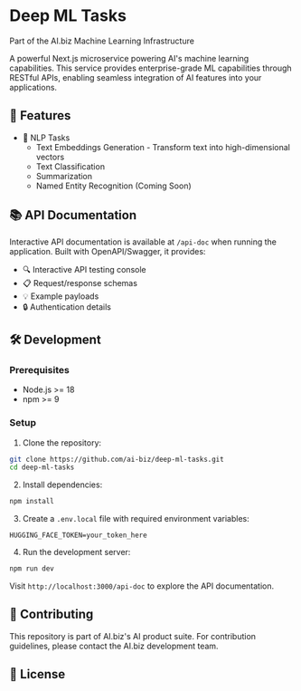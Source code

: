 # Deep ML Tasks

Part of the AI.biz Machine Learning Infrastructure

A powerful Next.js microservice powering AI's machine learning capabilities. This service provides enterprise-grade ML capabilities through RESTful APIs, enabling seamless integration of AI features into your applications.

## 🚀 Features

- 🧠 NLP Tasks
  - Text Embeddings Generation - Transform text into high-dimensional vectors
  - Text Classification
  - Summarization
  - Named Entity Recognition (Coming Soon)

## 📚 API Documentation

Interactive API documentation is available at `/api-doc` when running the application. Built with OpenAPI/Swagger, it provides:
- 🔍 Interactive API testing console
- 📋 Request/response schemas
- 💡 Example payloads
- 🔒 Authentication details

## 🛠️ Development

### Prerequisites
- Node.js >= 18
- npm >= 9

### Setup
1. Clone the repository:
```bash
git clone https://github.com/ai-biz/deep-ml-tasks.git
cd deep-ml-tasks
```

2. Install dependencies:
```bash
npm install
```

3. Create a `.env.local` file with required environment variables:
```env
HUGGING_FACE_TOKEN=your_token_here
```

4. Run the development server:
```bash
npm run dev
```

Visit `http://localhost:3000/api-doc` to explore the API documentation.

## 🤝 Contributing

This repository is part of AI.biz's AI product suite. For contribution guidelines, please contact the AI.biz development team.

## 📝 License
